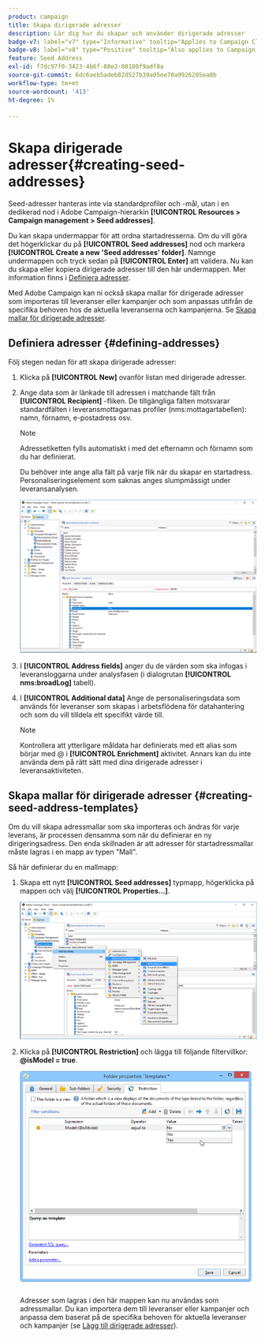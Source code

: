```yaml
---
product: campaign
title: Skapa dirigerade adresser
description: Lär dig hur du skapar och använder dirigerade adresser
badge-v7: label="v7" type="Informative" tooltip="Applies to Campaign Classic v7"
badge-v8: label="v8" type="Positive" tooltip="Also applies to Campaign v8"
feature: Seed Address
exl-id: f7dc97f0-3423-4b6f-88e2-08180f9adf8a
source-git-commit: 6dc6aeb5adeb82d527b39a05ee70a9926205ea0b
workflow-type: tm+mt
source-wordcount: '413'
ht-degree: 1%

---
```


# Skapa dirigerade adresser{#creating-seed-addresses}



Seed-adresser hanteras inte via standardprofiler och -mål, utan i en dedikerad nod i Adobe Campaign-hierarkin **[!UICONTROL Resources > Campaign management > Seed addresses]**.

Du kan skapa undermappar för att ordna startadresserna. Om du vill göra det högerklickar du på **[!UICONTROL Seed addresses]** nod och markera **[!UICONTROL Create a new 'Seed addresses' folder]**. Namnge undermappen och tryck sedan på **[!UICONTROL Enter]** att validera. Nu kan du skapa eller kopiera dirigerade adresser till den här undermappen. Mer information finns i [Definiera adresser](#defining-addresses).

Med Adobe Campaign kan ni också skapa mallar för dirigerade adresser som importeras till leveranser eller kampanjer och som anpassas utifrån de specifika behoven hos de aktuella leveranserna och kampanjerna. Se [Skapa mallar för dirigerade adresser](#creating-seed-address-templates).

## Definiera adresser {#defining-addresses}

Följ stegen nedan för att skapa dirigerade adresser:

1. Klicka på **[!UICONTROL New]** ovanför listan med dirigerade adresser.
1. Ange data som är länkade till adressen i matchande fält från **[!UICONTROL Recipient]** -fliken. De tillgängliga fälten motsvarar standardfälten i leveransmottagarnas profiler (nms:mottagartabellen): namn, förnamn, e-postadress osv.

   >[!NOTE]
   >
   >Adressetiketten fylls automatiskt i med det efternamn och förnamn som du har definierat.
   >
   >Du behöver inte ange alla fält på varje flik när du skapar en startadress. Personaliseringselement som saknas anges slumpmässigt under leveransanalysen.

   ![](assets/s_ncs_user_seedlist_new_address.png)

1. I **[!UICONTROL Address fields]** anger du de värden som ska infogas i leveransloggarna under analysfasen (i dialogrutan **[!UICONTROL nms:broadLog]** tabell).

1. I **[!UICONTROL Additional data]** Ange de personaliseringsdata som används för leveranser som skapas i arbetsflödena för datahantering och som du vill tilldela ett specifikt värde till.

   >[!NOTE]
   >
   >Kontrollera att ytterligare måldata har definierats med ett alias som börjar med @ i **[!UICONTROL Enrichment]** aktivitet. Annars kan du inte använda dem på rätt sätt med dina dirigerade adresser i leveransaktiviteten.

## Skapa mallar för dirigerade adresser {#creating-seed-address-templates}

Om du vill skapa adressmallar som ska importeras och ändras för varje leverans, är processen densamma som när du definierar en ny dirigeringsadress. Den enda skillnaden är att adresser för startadressmallar måste lagras i en mapp av typen &quot;Mall&quot;.

Så här definierar du en mallmapp:

1. Skapa ett nytt **[!UICONTROL Seed addresses]** typmapp, högerklicka på mappen och välj **[!UICONTROL Properties...]**.

   ![](assets/s_ncs_user_seedlist_template_folder.png)

1. Klicka på **[!UICONTROL Restriction]** och lägga till följande filtervillkor: **@isModel = true**.

   ![](assets/s_ncs_user_seedlist_folder_is_model.png)

   Adresser som lagras i den här mappen kan nu användas som adressmallar. Du kan importera dem till leveranser eller kampanjer och anpassa dem baserat på de specifika behoven för aktuella leveranser och kampanjer (se [Lägg till dirigerade adresser](adding-seed-addresses.md)).
